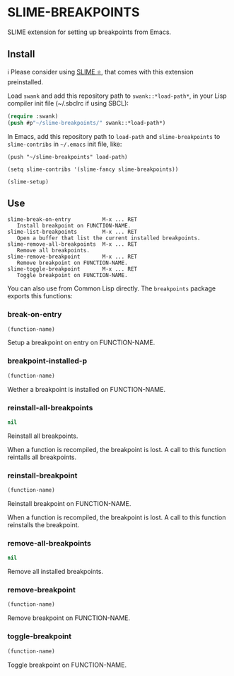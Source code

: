 # SLIME-BREAKPOINTS

SLIME extension for setting up breakpoints from Emacs.

## Install

ℹ️ Please consider using [SLIME :star:](https://github.com/mmontone/slime-star), that comes with this extension preinstalled.

Load `swank` and add this repository path to `swank::*load-path*`, in your Lisp compiler init file (~/.sbclrc if using SBCL):

```lisp
(require :swank)
(push #p"~/slime-breakpoints/" swank::*load-path*)
```

In Emacs, add this repository path to `load-path` and `slime-breakpoints` to `slime-contribs` in `~/.emacs` init file, like:

```
(push "~/slime-breakpoints" load-path)

(setq slime-contribs '(slime-fancy slime-breakpoints))

(slime-setup)
```

## Use

```
slime-break-on-entry	      M-x ... RET
   Install breakpoint on FUNCTION-NAME.
slime-list-breakpoints	      M-x ... RET
   Open a buffer that list the current installed breakpoints.
slime-remove-all-breakpoints  M-x ... RET
   Remove all breakpoints.
slime-remove-breakpoint	      M-x ... RET
   Remove breakpoint on FUNCTION-NAME.
slime-toggle-breakpoint	      M-x ... RET
   Toggle breakpoint on FUNCTION-NAME.
```

You can also use from Common Lisp directly. The `breakpoints` package exports this functions:

### break-on-entry

```lisp
(function-name)
```

Setup a breakpoint on entry on FUNCTION-NAME.

### breakpoint-installed-p

```lisp
(function-name)
```

Wether a breakpoint is installed on FUNCTION-NAME.

### reinstall-all-breakpoints

```lisp
nil
```

Reinstall all breakpoints.

When a function is recompiled, the breakpoint is lost. A call to this function reintalls all breakpoints.

### reinstall-breakpoint

```lisp
(function-name)
```

Reinstall breakpoint on FUNCTION-NAME.

When a function is recompiled, the breakpoint is lost. A call to this function reinstalls the breakpoint.

### remove-all-breakpoints

```lisp
nil
```

Remove all installed breakpoints.

### remove-breakpoint

```lisp
(function-name)
```

Remove breakpoint on FUNCTION-NAME.

### toggle-breakpoint

```lisp
(function-name)
```

Toggle breakpoint on FUNCTION-NAME.
